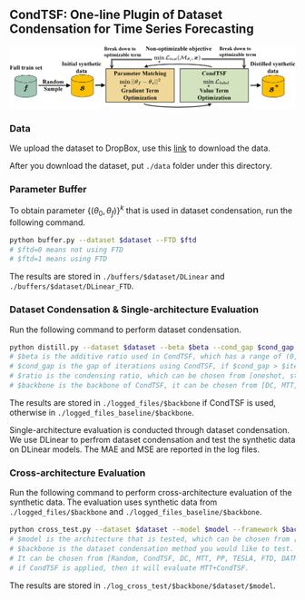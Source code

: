 ## CondTSF: One-line Plugin of Dataset Condensation for Time Series Forecasting

![method](./fig/method.png)

### Data

We upload the dataset to DropBox, use this [link](https://www.dropbox.com/scl/fo/i9ppyeruylg71hxjldamq/AAPfNEoNkqE6W6wQErx9hRI?rlkey=f3y6yezcvs6yst4tqag3yyjir&st=wlwwaubb&dl=0) to download the data.

After you download the dataset, put ```./data``` folder under this directory.

### Parameter Buffer

To obtain parameter $\{(\theta_0,\theta_f)\}^k$ that is used in dataset condensation, run the following command.
```bash
python buffer.py --dataset $dataset --FTD $ftd
# $ftd=0 means not using FTD
# $ftd=1 means using FTD
```
The results are stored in ```./buffers/$dataset/DLinear``` and ```./buffers/$dataset/DLinear_FTD```.

### Dataset Condensation & Single-architecture Evaluation

Run the following command to perform dataset condensation.
```bash
python distill.py --dataset $dataset --beta $beta --cond_gap $cond_gap --condensing_ratio $ratio --Iteration $iter --framework $backbone
# $beta is the additive ratio used in CondTSF, which has a range of (0, 1)
# $cond_gap is the gap of iterations using CondTSF, if $cond_gap > $iter, then CondTSF is not used
# $ratio is the condensing ratio, which can be chosen from [oneshot, standard, 3-standard], the explanation is in the paper
# $backbone is the backbone of CondTSF, it can be chosen from [DC, MTT, PP, TESLA, FTD, DATM, DM, IDM, KIP, FRePo]
```
The results are stored in ```./logged_files/$backbone``` if CondTSF is used, otherwise in ```./logged_files_baseline/$backbone```.

Single-architecture evaluation is conducted through dataset condensation. We use DLinear to perfrom dataset condensation and test the synthetic data on DLinear models. The MAE and MSE are reported in the log files.

### Cross-architecture Evaluation

Run the following command to perform cross-architecture evaluation of the synthetic data. The evaluation uses synthetic data from ```./logged_files/$backbone``` and ```./logged_files_baseline/$backbone```.
```bash
python cross_test.py --dataset $dataset --model $model --framework $backbone
# $model is the architecture that is tested, which can be chosen from [MLP, CNN, LSTM]
# $backbone is the dataset condensation method you would like to test.
# It can be chosen from [Random, CondTSF, DC, MTT, PP, TESLA, FTD, DATM, KIP, FRePo].
# if CondTSF is applied, then it will evaluate MTT+CondTSF.
```
The results are stored in ```./log_cross_test/$backbone/$dataset/$model```.
